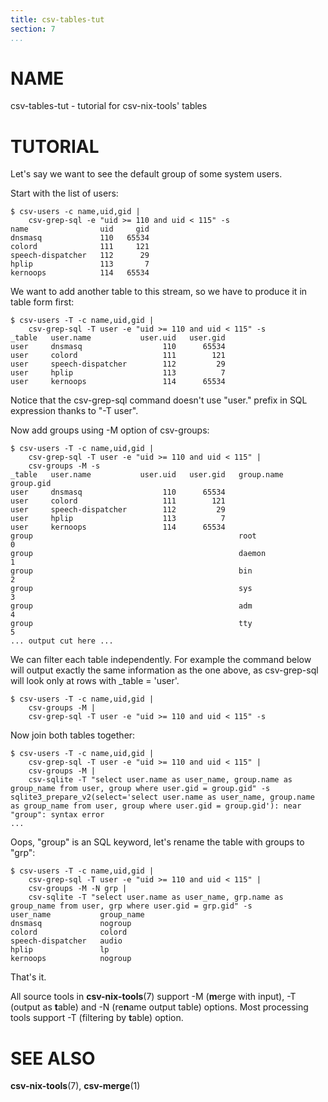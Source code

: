 ```yaml
---
title: csv-tables-tut
section: 7
...
```


# NAME #

csv-tables-tut - tutorial for csv-nix-tools' tables

# TUTORIAL #

Let's say we want to see the default group of some system users.

Start with the list of users:

```
$ csv-users -c name,uid,gid |
    csv-grep-sql -e "uid >= 110 and uid < 115" -s
name                uid     gid
dnsmasq             110   65534
colord              111     121
speech-dispatcher   112      29
hplip               113       7
kernoops            114   65534
```

We want to add another table to this stream, so we have to produce it in table form first:

```
$ csv-users -T -c name,uid,gid |
    csv-grep-sql -T user -e "uid >= 110 and uid < 115" -s
_table   user.name           user.uid   user.gid
user     dnsmasq                  110      65534
user     colord                   111        121
user     speech-dispatcher        112         29
user     hplip                    113          7
user     kernoops                 114      65534
```

Notice that the csv-grep-sql command doesn't use "user." prefix in SQL expression thanks to "-T user".

Now add groups using -M option of csv-groups:

```
$ csv-users -T -c name,uid,gid |
    csv-grep-sql -T user -e "uid >= 110 and uid < 115" |
    csv-groups -M -s
_table   user.name           user.uid   user.gid   group.name   group.gid
user     dnsmasq                  110      65534                                  
user     colord                   111        121                                  
user     speech-dispatcher        112         29                                  
user     hplip                    113          7                                  
user     kernoops                 114      65534                                  
group                                              root                 0
group                                              daemon               1
group                                              bin                  2
group                                              sys                  3
group                                              adm                  4
group                                              tty                  5
... output cut here ...
```

We can filter each table independently. For example the command below will
output exactly the same information as the one above, as csv-grep-sql
will look only at rows with _table = 'user'.

```
$ csv-users -T -c name,uid,gid |
    csv-groups -M |
    csv-grep-sql -T user -e "uid >= 110 and uid < 115" -s
```

Now join both tables together:

```
$ csv-users -T -c name,uid,gid |
    csv-grep-sql -T user -e "uid >= 110 and uid < 115" |
    csv-groups -M |
    csv-sqlite -T "select user.name as user_name, group.name as group_name from user, group where user.gid = group.gid" -s
sqlite3_prepare_v2(select='select user.name as user_name, group.name as group_name from user, group where user.gid = group.gid'): near "group": syntax error
...
```

Oops, "group" is an SQL keyword, let's rename the table with groups to "grp":

```
$ csv-users -T -c name,uid,gid |
    csv-grep-sql -T user -e "uid >= 110 and uid < 115" |
    csv-groups -M -N grp |
    csv-sqlite -T "select user.name as user_name, grp.name as group_name from user, grp where user.gid = grp.gid" -s
user_name           group_name
dnsmasq             nogroup
colord              colord
speech-dispatcher   audio
hplip               lp
kernoops            nogroup
```

That's it.

All source tools in **csv-nix-tools**(7) support -M (**m**erge with input), -T (output as **t**able) and -N (re**n**ame output table) options.
Most processing tools support -T (filtering by **t**able) option.

# SEE ALSO #

**csv-nix-tools**(7), **csv-merge**(1)
